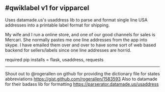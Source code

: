 #qwiklabel v1 for vipparcel
---

Uses datamade.us's usaddress lib to parse and format single line USA addresses into a printable label format for shipping.

My wife and I run a online store, and one of our good channels for sales is Mercari. She normally pastes me one line addresses from the app into skype. I have emailed them over and over to have some sort of web based backend for sellers/labels since one line addresses are horrid.




required pip installs = flask, usaddress, requests

---
Shout out to @rogerallen on github for providing the dictionary file for states abbreviations https://gist.github.com/rogerallen/1583593
Also to datamade for their badass lib for formatting https://parserator.datamade.us/usaddress

